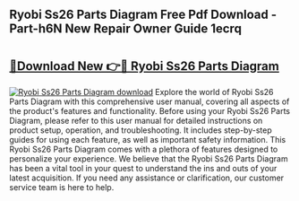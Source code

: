 ## Ryobi Ss26 Parts Diagram Free Pdf Download - Part-h6N New Repair Owner Guide 1ecrq

# <h2><a href="http://dfmtlu0.blite.top/?on=Ryobi+Ss26+Parts+Diagram">🔗Download New 👉🔴 Ryobi Ss26 Parts Diagram</a></h2>

[![Ryobi Ss26 Parts Diagram download](https://i.imgur.com/lujVjoI.png)](http://dfmtlu0.blite.top/?on=Ryobi+Ss26+Parts+Diagram)
Explore the world of Ryobi Ss26 Parts Diagram with this comprehensive user manual, covering all aspects of the product's features and functionality. Before using your Ryobi Ss26 Parts Diagram, please refer to this user manual for detailed instructions on product setup, operation, and troubleshooting. It includes step-by-step guides for using each feature, as well as important safety information. This Ryobi Ss26 Parts Diagram comes with a plethora of features designed to personalize your experience. We believe that the Ryobi Ss26 Parts Diagram has been a vital tool in your quest to understand the ins and outs of your latest acquisition. If you need any assistance or clarification, our customer service team is here to help.
